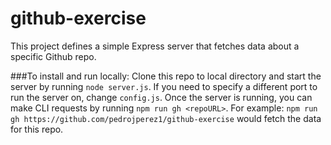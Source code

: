 # github-exercise
This project defines a simple Express server that fetches data about a specific Github repo.

###To install and run locally: 
Clone this repo to local directory and start the server by running `node server.js`. If you need to specify a different port to run the server on, change `config.js`.
Once the server is running, you can make CLI requests by running `npm run gh <repoURL>`. For example: `npm run gh https://github.com/pedrojperez1/github-exercise` would fetch the data for this repo.
